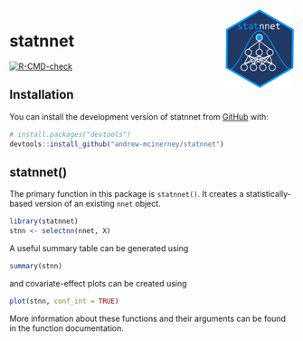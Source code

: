 
<!-- README.md is generated from README.Rmd. Please edit that file -->

<img src="man/figures/logo.png" align="right" height="139" />

# statnnet

<!-- badges: start -->

[![R-CMD-check](https://github.com/andrew-mcinerney/statnnet/workflows/R-CMD-check/badge.svg)](https://github.com/andrew-mcinerney/statnnet/actions)
<!-- badges: end -->

## Installation

You can install the development version of statnnet from
[GitHub](https://github.com/) with:

``` r
# install.packages("devtools")
devtools::install_github("andrew-mcinerney/statnnet")
```

## statnnet()

The primary function in this package is `statnnet()`. It creates a
statistically-based version of an existing `nnet` object.

``` r
library(statnnet)
stnn <- selectnn(nnet, X)
```

A useful summary table can be generated using

``` r
summary(stnn)
```

and covariate-effect plots can be created using

``` r
plot(stnn, conf_int = TRUE)
```

More information about these functions and their arguments can be found
in the function documentation.

